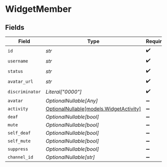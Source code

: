 # WidgetMember


## Fields

| Field                                                                  | Type                                                                   | Required                                                               | Description                                                            |
| ---------------------------------------------------------------------- | ---------------------------------------------------------------------- | ---------------------------------------------------------------------- | ---------------------------------------------------------------------- |
| `id`                                                                   | *str*                                                                  | :heavy_check_mark:                                                     | N/A                                                                    |
| `username`                                                             | *str*                                                                  | :heavy_check_mark:                                                     | N/A                                                                    |
| `status`                                                               | *str*                                                                  | :heavy_check_mark:                                                     | N/A                                                                    |
| `avatar_url`                                                           | *str*                                                                  | :heavy_check_mark:                                                     | N/A                                                                    |
| `discriminator`                                                        | *Literal["0000"]*                                                      | :heavy_check_mark:                                                     | N/A                                                                    |
| `avatar`                                                               | *OptionalNullable[Any]*                                                | :heavy_minus_sign:                                                     | N/A                                                                    |
| `activity`                                                             | [OptionalNullable[models.WidgetActivity]](../models/widgetactivity.md) | :heavy_minus_sign:                                                     | N/A                                                                    |
| `deaf`                                                                 | *OptionalNullable[bool]*                                               | :heavy_minus_sign:                                                     | N/A                                                                    |
| `mute`                                                                 | *OptionalNullable[bool]*                                               | :heavy_minus_sign:                                                     | N/A                                                                    |
| `self_deaf`                                                            | *OptionalNullable[bool]*                                               | :heavy_minus_sign:                                                     | N/A                                                                    |
| `self_mute`                                                            | *OptionalNullable[bool]*                                               | :heavy_minus_sign:                                                     | N/A                                                                    |
| `suppress`                                                             | *OptionalNullable[bool]*                                               | :heavy_minus_sign:                                                     | N/A                                                                    |
| `channel_id`                                                           | *OptionalNullable[str]*                                                | :heavy_minus_sign:                                                     | N/A                                                                    |